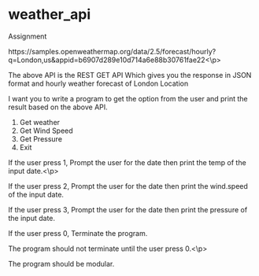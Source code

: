 # weather_api
Assignment
<p>https://samples.openweathermap.org/data/2.5/forecast/hourly?q=London,us&appid=b6907d289e10d714a6e88b30761fae22<\p>

<p>The above API is the REST GET API Which gives you the response in JSON format and hourly weather forecast of London Location

I want you to write a program to get the option from the user and print the result based on the above API.
1. Get weather
2. Get Wind Speed
3. Get Pressure
0. Exit

<p>If the user press 1, Prompt the user for the date then print the temp of the input date.<\p>
<p>If the user press 2, Prompt the user for the date then print the wind.speed of the input date.</p>
<p>If the user press 3, Prompt the user for the date then print the pressure of the input date.</p>
<p>If the user press 0, Terminate the program.</p>

<p>The program should not terminate until the user press 0.<\p>
<p>The program should be modular.</p>
